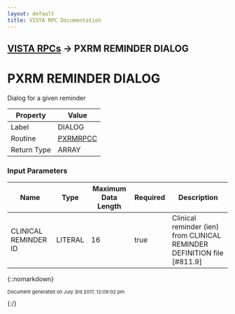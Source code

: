 ```yaml
---
layout: default
title: VISTA RPC Documentation
---
```


## [VISTA RPCs](TableOfContents) &#8594; PXRM REMINDER DIALOG
# PXRM REMINDER DIALOG

Dialog for a given reminder

Property | Value
--- | ---
Label | DIALOG
Routine | [PXRMRPCC](http://code.osehra.org/dox/Routine_PXRMRPCC_source.html)
Return Type | ARRAY


### Input Parameters

Name | Type | Maximum Data Length | Required | Description
--- | --- | --- | --- | ---
CLINICAL REMINDER ID | LITERAL | 16 | true |  Clinical reminder (ien) from CLINICAL REMINDER DEFINITION file [#811.9]



{::nomarkdown} <br/><p style="font-size: 11px">Document generated on July 3rd 2017, 12:09:02 pm</p>{:/}